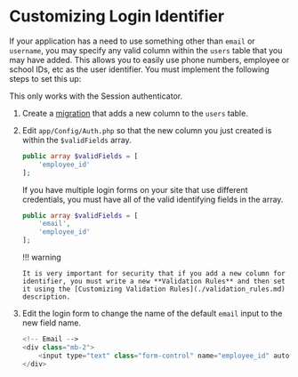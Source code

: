 # Customizing Login Identifier

If your application has a need to use something other than `email` or `username`, you may specify any valid column within the `users` table that you may have added. This allows you to easily use phone numbers, employee or school IDs, etc as the user identifier. You must implement the following steps to set this up:

This only works with the Session authenticator.

1. Create a [migration](http://codeigniter.com/user_guide/dbmgmt/migration.html) that adds a new column to the `users` table.
2. Edit `app/Config/Auth.php` so that the new column you just created is within the `$validFields` array.

    ```php
    public array $validFields = [
        'employee_id'
    ];
    ```

    If you have multiple login forms on your site that use different credentials, you must have all of the valid identifying fields in the array.

    ```php
    public array $validFields = [
        'email',
        'employee_id'
    ];
    ```
    !!! warning

       It is very important for security that if you add a new column for identifier, you must write a new **Validation Rules** and then set it using the [Customizing Validation Rules](./validation_rules.md) description.

3. Edit the login form to change the name of the default `email` input to the new field name.

    ```php
    <!-- Email -->
    <div class="mb-2">
        <input type="text" class="form-control" name="employee_id" autocomplete="new-employee-id" placeholder="12345" value="<?= old('employee_id') ?>" required />
    </div>
    ```
